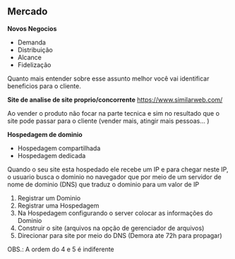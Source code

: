 ## Mercado

**Novos Negocios**
- Demanda
- Distribuição
- Alcance
- Fidelização

Quanto mais entender sobre esse assunto melhor você vai identificar beneficios para o cliente.

**Site de analise de site proprio/concorrente**
https://www.similarweb.com/

Ao vender o produto não focar na parte tecnica e sim no resultado que o site pode passar para o cliente (vender mais, atingir mais pessoas... )

**Hospedagem de dominio**

* Hospedagem compartilhada
* Hospedagem dedicada

Quando o seu site esta hospedado ele recebe um IP e para chegar neste IP, o usuario busca o dominio no navegador que por meio de um servidor de nome de dominio (DNS) que traduz o dominio para um valor de IP

1. Registrar um Dominio
2. Registrar uma Hospedagem
3. Na Hospedagem configurando o server colocar as informações do Dominio
4. Construir o site (arquivos na opção de gerenciador de arquivos)
5. Direcionar para site por meio do DNS (Demora ate 72h para propagar)

OBS.: A ordem do 4 e 5 é indiferente
